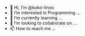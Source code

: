 - 👋 Hi, I’m @koko-linoo
- 👀 I’m interested in Programming ...
- 🌱 I’m currently learning ...
- 💞️ I’m looking to collaborate on ...
- 📫 How to reach me ...

<!---
koko-linoo/koko-linoo is a ✨ special ✨ repository because its `README.md` (this file) appears on your GitHub profile.
You can click the Preview link to take a look at your changes.
--->
